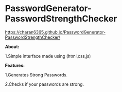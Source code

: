 # PasswordGenerator-PasswordStrengthChecker
https://charan6365.github.io/PasswordGenerator-PasswordStrengthChecker/

**About:**

1.Simple interface made using (html,css,js)

**Features:**

1.Generates Strong Passwords.

2.Checks if your passwords are strong.
